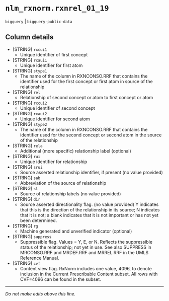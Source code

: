 # `nlm_rxnorm.rxnrel_01_19`
`bigquery` | `bigquery-public-data`

## Column details
* [STRING]    `rxcui1`
  - Unique identifier of first concept
* [STRING]    `rxaui1`
  - Unique identifier for first atom
* [STRING]    `stype1`
  - The name of the column in RXNCONSO.RRF that contains the identifier used for the first concept or first atom in source of the relationship
* [STRING]    `rel`
  - Relationship of second concept or atom to first concept or atom
* [STRING]    `rxcui2`
  - Unique identifier of second concept
* [STRING]    `rxaui2`
  - Unique identifier for second atom
* [STRING]    `stype2`
  - The name of the column in RXNCONSO.RRF that contains the identifier used for the second concept or second atom in the source of the relationship
* [STRING]    `rela`
  - Additional (more specific) relationship label (optional)
* [STRING]    `rui`
  - Unique identifier for relationship
* [STRING]    `srui`
  - Source asserted relationship identifier, if present (no value provided)
* [STRING]    `sab`
  - Abbreviation of the source of relationship
* [STRING]    `sl`
  - Source of relationship labels (no value provided)
* [STRING]    `dir`
  - Source asserted directionality flag. (no value provided) Y indicates that this is the direction of the relationship in its source; N indicates that it is not; a blank indicates that it is not important or has not yet been determined.
* [STRING]    `rg`
  - Machine generated and unverified indicator (optional)
* [STRING]    `suppress`
  - Suppressible flag. Values = Y, E, or N. Reflects the suppressible status of the relationship; not yet in use. See also SUPPRESS in MRCONSO.RRF and MRDEF.RRF and MRREL.RRF in the UMLS Reference Manual.
* [STRING]    `cvf`
  - Content view flag. RxNorm includes one value, 4096, to denote inclusion in the Current Prescribable Content subset. All rows with CVF=4096 can be found in the subset.

-------------------------------------------------------------------------------
*Do not make edits above this line.*
